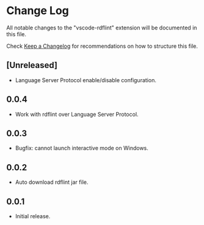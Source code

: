# Change Log

All notable changes to the "vscode-rdflint" extension will be documented in this file.

Check [Keep a Changelog](http://keepachangelog.com/) for recommendations on how to structure this file.

## [Unreleased]

- Language Server Protocol enable/disable configuration.

## 0.0.4

- Work with rdflint over Language Server Protocol.

## 0.0.3

- Bugfix: cannot launch interactive mode on Windows.

## 0.0.2

- Auto download rdflint jar file.

## 0.0.1

- Initial release.
